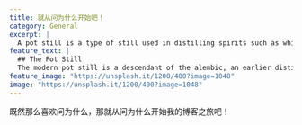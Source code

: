 ```yaml
---
title: 就从问为什么开始吧！
category: General
excerpt: |
  A pot still is a type of still used in distilling spirits such as whisky or brandy. Heat is applied directly to the pot containing the wash (for whisky) or wine (for brandy).
feature_text: |
  ## The Pot Still
  The modern pot still is a descendant of the alembic, an earlier distillation device
feature_image: "https://unsplash.it/1200/400?image=1048"
image: "https://unsplash.it/1200/400?image=1048"
---
```


既然那么喜欢问为什么，那就从问为什么开始我的博客之旅吧！


